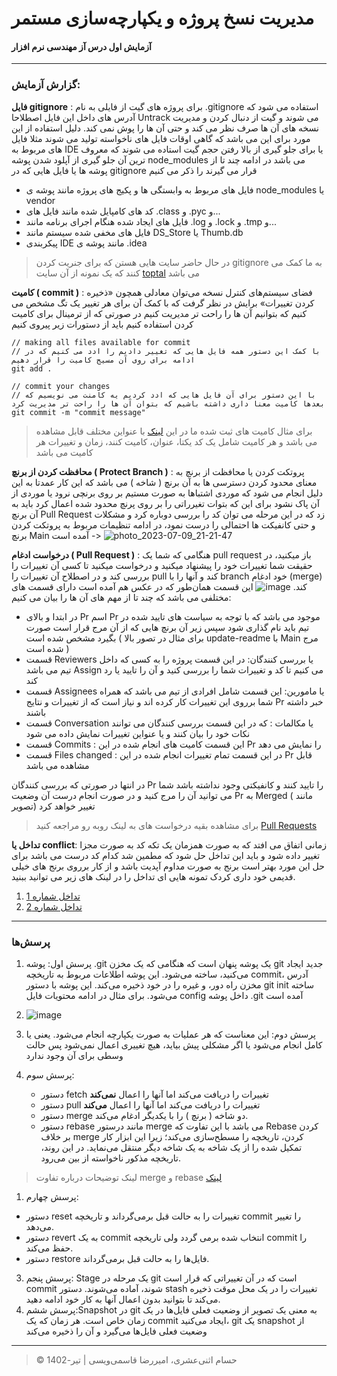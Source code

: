# مدیریت نسخ پروژه و یکپارچه‌سازی مستمر
#### آزمایش اول درس آز مهندسی نرم افزار 
---
### گزارش آزمایش:
**فایل gitignore** : برای پروژه های گیت از فایلی به نام .gitignore  استفاده می شود که آدرس های داخل این فایل اصطلاحا Untrack می شوند و گیت از دنبال کردن و مدیریت نسخه های آن ها صرف نظر می کند و حتی آن ها را پوش نمی کند. دلیل استفاده از این مورد برای این می باشد که گاهی اوقات فایل های ناخواسته تولید می شوند مثلا فایل های مربوط به IDE یا برای جلو گیری از بالا رفتن حجم گیت استاده می شوند که معروف ترین آن جلو گیری از آپلود شدن پوشه node_modules می باشد در ادامه چند تا از پوشه ها یا فایل هایی که در gitignore قرار می گیرند را ذکر می کنیم 

* فایل های مربوط به وابستگی ها و پکیج های پروژه مانند پوشه ی node_modules یا vendor
* کد های کامپایل شده مانند فایل های .class و .pyc و...
* فایل های ایجاد شده هنگام اجرای برنامه مانند .log و .lock و .tmp و...
* فایل های مخفی شده سیستم مانند DS_Store یا Thumb.db
* پیکربندی IDE مانند پوشه ی .idea

> در حال حاضر سایت هایی هستن که برای جنریت کردن gitignore به ما کمک می کنند که یک نمونه از آن سایت [toptal](https://www.toptal.com/developers/gitignore) می باشد


**کامیت ( commit )** : فضای سیستم‌های کنترل نسخه می‌توان معادلی همچون «ذخیره کردن تغییرات» برایش در نظر گرفت که با کمک آن برای هر تغییر یک تگ مشخص می کنیم که بتوانیم آن ها را راحت تر مدیریت کنیم در صورتی که از ترمینال برای کامیت کردن استفاده کنیم باید از دستورات زیر پیروی کنیم 
```
// making all files available for commit
// با کمک این دستور همه فایل هایی که تغییر دادیم را ادد می کنیم که در ادامه برای روی آن مسیج کامیت را قرار دهیم
git add .

// commit your changes
// با این دستور برای آن فایل هایی که ادد کردیم یه کامنت می نویسیم که بعدها کامیت معنا داری داشته باشیم که بتوان آن ها را راحت تر مدیریت کرد
git commit -m "commit message"      

```
> برای مثال کامیت های ثبت شده ما در این  [لینک](https://github.com/amirzgh/SE-lab-1/commits/main) با عنواین مختلف قابل مشاهده می باشد و هر کامیت شامل یک کد یکتا، عنوان، کامیت کنند، زمان و تغییرات هر کامیت می باشد


**محافظت کردن از برنچ ( Protect Branch )** : پروتکت کردن یا محافظت از برنچ به معنای محدود کردن دسترسی ها به آن برنچ ( شاخه ) می باشد که این کار عمدتا به این دلیل انجام می شود که موردی اشتباها به صورت مستیم بر روی برنچی نرود یا موردی از آن پاک نشود برای این که بتوات تغیرراتی را بر روی پرنچ محدود شده اعمال کرد باید به آن برنچ Pull Request زد که در این مرحله می توان کد را بررسی دوباره کرد و مشکلات و حتی کانفیکت ها احتمالی را درست نمود، در ادامه تنظیمات مربوط به پروتکت کردن برنچ Main آمده است ->
![photo_2023-07-09_21-21-47](https://github.com/amirzgh/SE-lab-1/assets/59364450/e0fbe0d0-0f74-4ba8-bc0e-070ff258d239)


**درخواست ادغام ( Pull Request )** : هنگامی که شما یک pull request باز میکنید، در حقیقت شما تغییرات خود را پیشنهاد میکنید و درخواست میکنید تا کسی آن تغییرات را بررسی کند و در اصطلاح آن تغییرات را pull کند و آنها را با branch خود ادغام (merge) کند. 
![image](https://github.com/amirzgh/SE-lab-1/assets/59364450/3d7d86a7-6d03-441b-a889-0c85535155a7)
این قسمت همان‌طور که در عکس هم آمده است دارای قسمت های مختلفی می باشد که چند تا از مهم های آن ها را بیان می کنیم:
* در ابتدا و بالای Pr اسم Pr موجود می باشد که با توجه به سیاست های تایید شده در تیم باید نام گذاری شود سپس زیر آن برنچ هایی که از آن مرج قرار است صورت بگیرد مشخص شده است ( برای مثال در تصور بالا update-readme با Main مرج شده است )
* قسمت Reviewers یا بررسی کنندگان: در این قسمت پروژه را به کسی که داخل تیم می باشد Assign می کنیم تا کد و تغییرات شما را بررسی کنید و آن را تایید یا رد کند
* قسمت Assignees یا مامورین: این قسمت شامل افرادی از تیم می باشد که همراه شما برروی این تغییرات کار کرده اند و نیاز است که از تغییرات و نتایج Pr خبر داشته باشند
* قسمت  Conversation یا مکالمات : که در این قسمت بررسی کنندگان می توانند نکات خود را بیان کنند و یا عنواین تغییرات نمایش داده می شود
* قسمت Commits : این قسمت کامیت های انجام شده در این Pr را نمایش می دهد
* قسمت Files changed : در این قسمت تمام تغییرات انجام شده در این Pr قابل مشاهده می باشد

در انتها در صورتی که بررسی کنندگان Pr را تایید کنند و کانفیکتی وجود نداشته باشد شما می توانید آن را مرج کنید و در صورت انجام درست آن وضعیت Pr به Merged ( مانند تصویر) تغییر خواهد کرد 
> برای مشاهده بقیه درخواست های به لینک روبه رو مراجعه کنید [Pull Requests](https://github.com/amirzgh/SE-lab-1/pulls?q=)

**تداخل یا conflict**: زمانی اتفاق می افتد که به صورت همزمان یک تکه کد به صورت مجزا تغییر داده شود و باید این تداخل حل شود که مطمین شد کدام کد درست می باشد برای حل این مورد بهتر است برنج به صورت مداوم آپدیت باشد و از کار برروی برنج های خیلی قدیمی خود داری کردک تمونه هایی ای تداخل را در لینک های زیر می توانید ببنید.
1.  [تداخل شماره 1](https://github.com/amirzgh/SE-lab-1/pull/4) 
2.  [تداخل شماره 2](https://github.com/amirzgh/SE-lab-1/commits/main)
---
### پرسش‌ها

1. پرسش اول: پوشه .git یک پوشه پنهان است که هنگامی که یک مخزن git جدید ایجاد می‌کنید، ساخته می‌شود. این پوشه اطلاعات مربوط به تاریخچه commit، آدرس مخزن راه دور، و غیره را در خود ذخیره می‌کند. این پوشه با دستور git init ساخته می‌شود. برای مثال در ادامه محتویات فایل config داخل پوشه .git آمده است
2. ![image](https://github.com/amirzgh/SE-lab-1/assets/59364450/c6dd683b-2b52-4d0b-a4e1-76060ede0eb7)

1. پرسش دوم: این معناست که هر عملیات به صورت یکپارچه انجام می‌شود. یعنی یا کامل انجام می‌شود یا اگر مشکلی پیش بیاید، هیچ تغییری اعمال نمی‌شود پس حالت وسطی برای آن وجود ندارد
1. پرسش سوم:
   * دستور fetch تغییرات را دریافت می‌کند اما آنها را اعمال **نمی‌کند**
   * دستور pull تغییرات را دریافت می‌کند اما آنها را اعمال **می‌کند**
   * دستور merge دو شاخه ( برنچ ) را با یکدیگر ادغام می‌کند.
   * دستور rebase مانند درستور merge می باشد با این تفاوت که Rebase‌ کردن بر خلاف merge کردن، تاریخچه را مسطح‌سازی می‌کند؛ زیرا این ابزار کار تمکیل شده را از یک شاخه به یک شاخه دیگر منتقل می‌نماید. در این روند، تاریخچه مذکور ناخواسته از بین می‌رود.
  > لینک توضیحات درباره تفاوت merge و rebase [لینک](https://roocket.ir/articles/an-introduction-to-git-merge-and-rebase-what-they-are-and-how-to-use-them)
1. پرسش چهارم:
  * دستور reset تغییرات را به حالت قبل برمی‌گرداند و تاریخچه commit را تغییر می‌دهد.
  * دستور revert به یک commit انتخاب شده برمی گردد ولی تاریخچه commit را حفظ می‌کند.
  * دستور restore فایل‌ها را به حالت قبل برمی‌گرداند.
3. پرسش پنجم: Stage یک مرحله در git است که در آن تغییراتی که قرار است commit شوند، آماده می‌شوند. دستور stash تغییرات را در یک محل موقت ذخیره می‌کند تا بتوانید بدون اعمال آنها به کار خود ادامه دهید.
4. پرسش ششم:Snapshot در git به معنی یک تصویر از وضعیت فعلی فایل‌ها در یک زمان خاص است. هر زمان که یک commit ایجاد می‌کنید، git یک snapshot از وضعیت فعلی فایل‌ها می‌گیرد و آن را ذخیره می‌کند
---
> © حسام اثنی‌عشری، امیررضا قاسمی‌ویسی | تیر-1402
